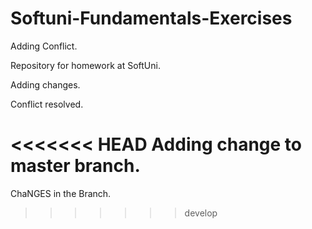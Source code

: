 # Softuni-Fundamentals-Exercises


Adding Conflict.

Repository for homework at SoftUni.

Adding changes.

Conflict resolved.

<<<<<<< HEAD
Adding change to master branch.
=======
ChaNGES in the Branch.
>>>>>>> develop
